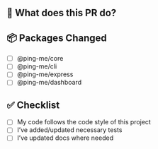 ## 🚀 What does this PR do?

<!-- Brief summary of what this PR adds, changes or fixes -->

## 📦 Packages Changed
- [ ] @ping-me/core
- [ ] @ping-me/cli
- [ ] @ping-me/express
- [ ] @ping-me/dashboard

## ✅ Checklist
- [ ] My code follows the code style of this project
- [ ] I’ve added/updated necessary tests
- [ ] I’ve updated docs where needed
